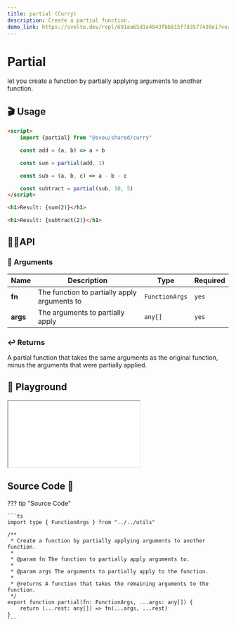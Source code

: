 ```yaml
---
title: partial (Curry)
description: Create a partial function.
demo_link: https://svelte.dev/repl/691aa65d1e4843fbb815f783577430e1?version=3.55.1
---
```


# Partial

let you create a function by partially applying arguments to another function.

## 🎬 Usage

```html
<script>
    import {partial} from "@sveu/shared/curry"

    const add = (a, b) => a + b

    const sum = partial(add, 1)

    const sub = (a, b, c) => a - b - c

    const subtract = partial(sub, 10, 5)
</script>

<h1>Result: {sum(2)}</h1>

<h1>Result: {subtract(2)}</h1>
```

## 👩‍💻API

### 👻 Arguments

| Name                | Description                                  | Type                  | Required |
| ------------------- | -------------------------------------------- | --------------------- | -------- |
| **fn**              | The function to partially apply arguments to | `FunctionArgs`        | `yes`    |
| **args**            | The arguments to partially apply             | `any[]`               | `yes`    |

### ↩️ Returns

A partial function that takes the same arguments as the original function, minus the arguments that were partially applied.

## 🧪 Playground

<iframe class="h-120 w-full" src="{{demo_link}}"></iframe>

## Source Code 👀

??? tip "Source Code"

    ```ts
    import type { FunctionArgs } from "../../utils"

    /**
     * Create a function by partially applying arguments to another function.
     *
     * @param fn The function to partially apply arguments to.
     *
     * @param args The arguments to partially apply to the function.
     *
     * @returns A function that takes the remaining arguments to the function.
     */
    export function partial(fn: FunctionArgs, ...args: any[]) {
        return (...rest: any[]) => fn(...args, ...rest)
    }
    ```
